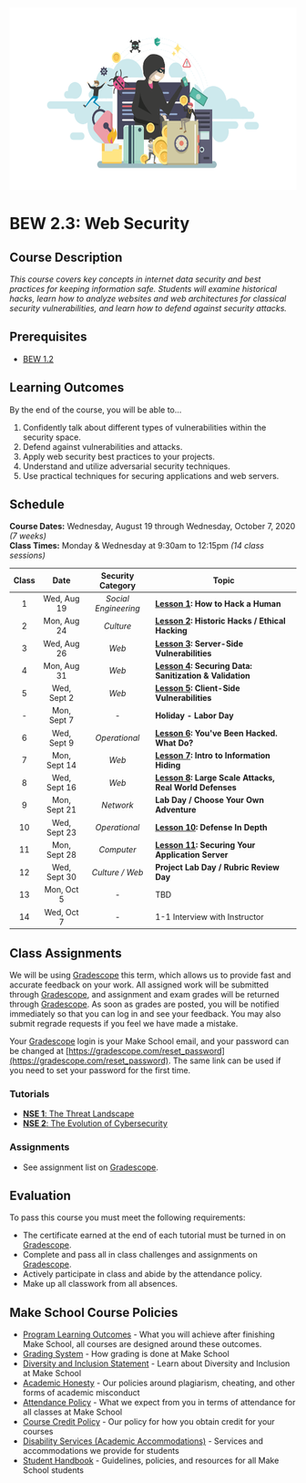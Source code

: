 <p align="center">
   <img src="banner.png" height="320" alt="BEW 2.3 @ Make School">
</p>

# BEW 2.3: Web Security

## Course Description

_This course covers key concepts in internet data security and best practices for keeping information safe. Students will examine historical hacks, learn how to analyze websites and web architectures for classical security vulnerabilities, and learn how to defend against security attacks._

## Prerequisites

- [BEW 1.2](https://make.sc/bew1.2)

## Learning Outcomes

By the end of the course, you will be able to&hellip;

1. Confidently talk about different types of vulnerabilities within the security space.
2. Defend against  vulnerabilities and attacks.
3. Apply web security best practices to your projects.
4. Understand and utilize adversarial security techniques.
5. Use practical techniques for securing applications and web servers.

## Schedule

**Course Dates:** Wednesday, August 19 through Wednesday, October 7, 2020 _(7 weeks)_<br>
**Class Times:** Monday &amp; Wednesday at 9:30am to 12:15pm _(14 class sessions)_

| Class |          Date          |  Security Category   | Topic                                                    |
|:-----:|:----------------------:| :------------------: | -------------------------------------------------------- |
|  1 |  Wed, Aug 19               | _Social Engineering_ | **[Lesson 1]: How to Hack a Human**                      |
|  2 |  Mon, Aug 24               |      _Culture_       | **[Lesson 2]: Historic Hacks / Ethical Hacking**         |
|  3 |  Wed, Aug 26               |        _Web_         | **[Lesson 3]: Server-Side Vulnerabilities**              |
|  4 |  Mon, Aug 31               |        _Web_         | **[Lesson 4]: Securing Data: Sanitization & Validation** |
|  5 |  Wed, Sept 2                |        _Web_         | **[Lesson 5]: Client-Side Vulnerabilities**              |
|  - |  Mon, Sept 7               | - | **Holiday - Labor Day** |
|  6 |  Wed, Sept 9                |    _Operational_     | **[Lesson 6]: You've Been Hacked. What Do?**             |
|  7 |  Mon, Sept 14              |        _Web_         | **[Lesson 7]: Intro to Information Hiding**              |
|  8 |  Wed, Sept 16              |        _Web_         | **[Lesson 8]: Large Scale Attacks, Real World Defenses** |
|  9 |  Mon, Sept 21              |      _Network_       | **Lab Day / Choose Your Own Adventure**                  |
| 10 |  Wed, Sept 23              |    _Operational_     | **[Lesson 10]: Defense In Depth**                        |
| 11 |  Mon, Sept 28               |      _Computer_      | **[Lesson 11]: Securing Your Application Server**        |
| 12 |  Wed, Sept 30              |   _Culture / Web_    | **Project Lab Day / Rubric Review Day**                  |
| 13 |  Mon, Oct 5                | - | TBD |
| 14 |  Wed, Oct 7                | - | 1-1 Interview with Instructor |

## Class Assignments

We will be using [Gradescope] this term, which allows us to provide fast and accurate feedback on your work. All assigned work will be submitted through [Gradescope], and assignment and exam grades will be returned through [Gradescope]. As soon as grades are posted, you will be notified immediately so that you can log in and see your feedback. You may also submit regrade requests if you feel we have made a mistake.

Your [Gradescope] login is your Make School email, and your password can be changed at [https://gradescope.com/reset_password](https://gradescope.com/reset_password). The same link can be used if you need to set your password for the first time.

### Tutorials

- [**NSE 1**: The Threat Landscape](https://training.fortinet.com/course/view.php?id=1406)
- [**NSE 2**: The Evolution of Cybersecurity](https://training.fortinet.com/course/view.php?id=2271)

### Assignments

- See assignment list on [Gradescope].

## Evaluation

To pass this course you must meet the following requirements:

- The certificate earned at the end of each tutorial must be turned in on [Gradescope].
- Complete and pass all in class challenges and assignments on [Gradescope].
- Actively participate in class and abide by the attendance policy.
- Make up all classwork from all absences.

## Make School Course Policies

- [Program Learning Outcomes](https://make.sc/program-learning-outcomes) - What you will achieve after finishing Make School, all courses are designed around these outcomes.
- [Grading System](https://make.sc/grading-system) - How grading is done at Make School
- [Diversity and Inclusion Statement](https://make.sc/diversity-and-inclusion-statement) - Learn about Diversity and Inclusion at Make School
- [Academic Honesty](https://make.sc/academic-honesty-policy) - Our policies around plagiarism, cheating, and other forms of academic misconduct
- [Attendance Policy](https://make.sc/attendance-policy) - What we expect from you in terms of attendance for all classes at Make School
- [Course Credit Policy](https://make.sc/course-credit-policy) - Our policy for how you obtain credit for your courses
- [Disability Services (Academic Accommodations)](https://make.sc/disability-services) - Services and accommodations we provide for students
- [Student Handbook](https://make.sc/student-handbook) - Guidelines, policies, and resources for all Make School students

[Gradescope]: https:/make.sc/bew2.3-gradescope
[Lesson 1]: Archive/2019-T4/Lessons/Lesson1.md
[Lesson 2]: Archive/2019-T4/Lessons/Lesson2.md
[Lesson 3]: Archive/2019-T4/Lessons/Lesson3.md
[Lesson 4]: Archive/2019-T4/Lessons/Lesson4.md
[Lesson 5]: Archive/2019-T4/Lessons/Lesson5.md
[Lesson 6]: Archive/2019-T4/Lessons/Lesson6.md
[Lesson 7]: Archive/2019-T4/Lessons/Lesson7.md
[Lesson 8]: Archive/2019-T4/Lessons/Lesson8.md
[Lesson 9]: Archive/2019-T4/Lessons/Lesson9.md
[Lesson 10]: Archive/2019-T4/Lessons/Lesson10.md
[Lesson 11]: Archive/2019-T4/Lessons/Lesson11.md
[Lesson 12]: Archive/2019-T4/Lessons/Lesson12.md
[Lesson 13]: Archive/2019-T4/Lessons/Lesson13.md
